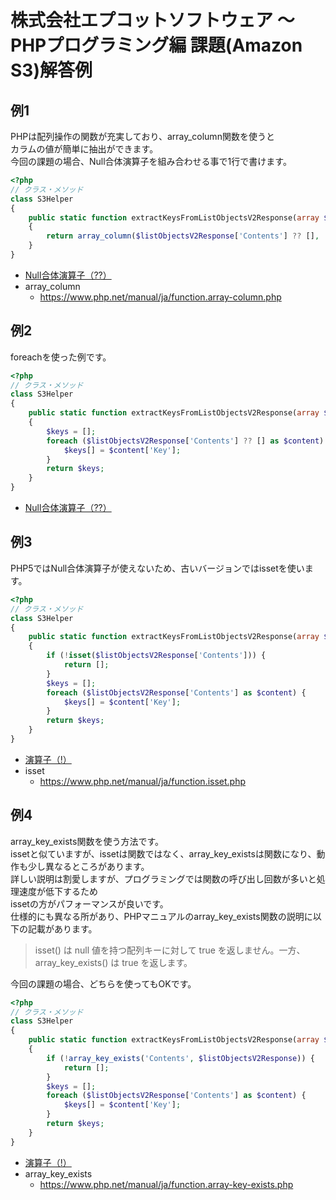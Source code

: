 # 株式会社エプコットソフトウェア ～ PHPプログラミング編 課題(Amazon S3)解答例

## 例1

PHPは配列操作の関数が充実しており、array_column関数を使うと  
カラムの値が簡単に抽出ができます。  
今回の課題の場合、Null合体演算子を組み合わせる事で1行で書けます。

```php
<?php
// クラス・メソッド
class S3Helper
{
    public static function extractKeysFromListObjectsV2Response(array $listObjectsV2Response): array
    {
        return array_column($listObjectsV2Response['Contents'] ?? [], 'Key');
    }
}
```

- [Null合体演算子（??）](./../../../operators/index.md)
- array_column
  - <https://www.php.net/manual/ja/function.array-column.php>

## 例2

foreachを使った例です。

```php
<?php
// クラス・メソッド
class S3Helper
{
    public static function extractKeysFromListObjectsV2Response(array $listObjectsV2Response): array
    {
        $keys = [];
        foreach ($listObjectsV2Response['Contents'] ?? [] as $content) {
            $keys[] = $content['Key'];
        }
        return $keys;
    }
}
```

- [Null合体演算子（??）](./../../../operators/index.md)

## 例3

PHP5ではNull合体演算子が使えないため、古いバージョンではissetを使います。  

```php
<?php
// クラス・メソッド
class S3Helper
{
    public static function extractKeysFromListObjectsV2Response(array $listObjectsV2Response): array
    {
        if (!isset($listObjectsV2Response['Contents'])) {
            return [];
        }
        $keys = [];
        foreach ($listObjectsV2Response['Contents'] as $content) {
            $keys[] = $content['Key'];
        }
        return $keys;
    }
}
```

- [演算子（!）](./../../../operators/index.md)
- isset
  - <https://www.php.net/manual/ja/function.isset.php>

## 例4

array_key_exists関数を使う方法です。  
issetと似ていますが、issetは関数ではなく、array_key_existsは関数になり、動作も少し異なるところがあります。  
詳しい説明は割愛しますが、プログラミングでは関数の呼び出し回数が多いと処理速度が低下するため  
issetの方がパフォーマンスが良いです。  
仕様的にも異なる所があり、PHPマニュアルのarray_key_exists関数の説明に以下の記載があります。

> isset() は null 値を持つ配列キーに対して true を返しません。一方、array_key_exists() は true を返します。

今回の課題の場合、どちらを使ってもOKです。

```php
<?php
// クラス・メソッド
class S3Helper
{
    public static function extractKeysFromListObjectsV2Response(array $listObjectsV2Response): array
    {
        if (!array_key_exists('Contents', $listObjectsV2Response)) {
            return [];
        }
        $keys = [];
        foreach ($listObjectsV2Response['Contents'] as $content) {
            $keys[] = $content['Key'];
        }
        return $keys;
    }
}
```

- [演算子（!）](./../../../operators/index.md)
- array_key_exists
  - <https://www.php.net/manual/ja/function.array-key-exists.php>
